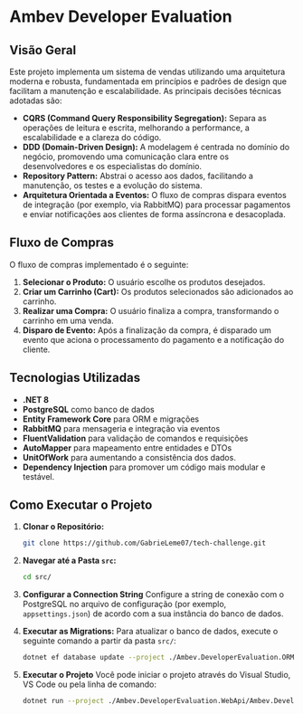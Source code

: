 # Ambev Developer Evaluation

## Visão Geral

Este projeto implementa um sistema de vendas utilizando uma arquitetura moderna e robusta, fundamentada em princípios e padrões de design que facilitam a manutenção e escalabilidade. As principais decisões técnicas adotadas são:

- **CQRS (Command Query Responsibility Segregation):** Separa as operações de leitura e escrita, melhorando a performance, a escalabilidade e a clareza do código.
- **DDD (Domain-Driven Design):** A modelagem é centrada no domínio do negócio, promovendo uma comunicação clara entre os desenvolvedores e os especialistas do domínio.
- **Repository Pattern:** Abstrai o acesso aos dados, facilitando a manutenção, os testes e a evolução do sistema.
- **Arquitetura Orientada a Eventos:** O fluxo de compras dispara eventos de integração (por exemplo, via RabbitMQ) para processar pagamentos e enviar notificações aos clientes de forma assíncrona e desacoplada.

## Fluxo de Compras

O fluxo de compras implementado é o seguinte:

1. **Selecionar o Produto:** O usuário escolhe os produtos desejados.
2. **Criar um Carrinho (Cart):** Os produtos selecionados são adicionados ao carrinho.
3. **Realizar uma Compra:** O usuário finaliza a compra, transformando o carrinho em uma venda.
4. **Disparo de Evento:** Após a finalização da compra, é disparado um evento que aciona o processamento do pagamento e a notificação do cliente.

## Tecnologias Utilizadas

- **.NET 8**
- **PostgreSQL** como banco de dados
- **Entity Framework Core** para ORM e migrações
- **RabbitMQ** para mensageria e integração via eventos
- **FluentValidation** para validação de comandos e requisições
- **AutoMapper** para mapeamento entre entidades e DTOs
- **UnitOfWork** para aumentando a consistência dos dados.
- **Dependency Injection** para promover um código mais modular e testável.

## Como Executar o Projeto

1. **Clonar o Repositório:**
   ```bash
   git clone https://github.com/GabrieLeme07/tech-challenge.git

2. **Navegar até a Pasta `src`:**
   ```bash
   cd src/

3. **Configurar a Connection String**
Configure a string de conexão com o PostgreSQL no arquivo de configuração (por exemplo, `appsettings.json`) de acordo com a sua instância do banco de dados.

4. **Executar as Migrations:**
Para atualizar o banco de dados, execute o seguinte comando a partir da pasta `src/`:
   ```bash
   dotnet ef database update --project ./Ambev.DeveloperEvaluation.ORM/Ambev.DeveloperEvaluation   ORM.csproj --startup-project ./Ambev.DeveloperEvaluation.WebApi/Ambev.DeveloperEvaluation WebApi.csproj --context DefaultContext

5. **Executar o Projeto**
Você pode iniciar o projeto através do Visual Studio, VS Code ou pela linha de comando:
   ```bash
   dotnet run --project ./Ambev.DeveloperEvaluation.WebApi/Ambev.DeveloperEvaluation.WebApi.csproj

